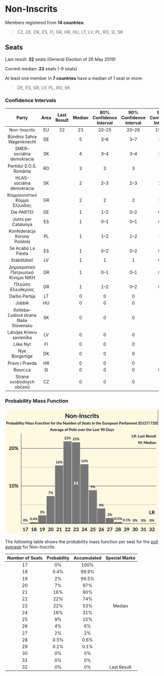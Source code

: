 # Non-Inscrits

Members registered from **14 countries**:

> CZ, DE, DK, ES, FI, GR, HR, HU, LT, LV, PL, RO, SI, SK

## Seats

Last result: **32** seats (General Election of 26 May 2019)

Current median: **23** seats (-9 seats)

At least one member in **7 countries** have a median of 1 seat or more:

> DE, ES, GR, LV, PL, RO, SK

### Confidence Intervals

| Party | Area | Last Result | Median | 80% Confidence Interval | 90% Confidence Interval | 95% Confidence Interval | 99% Confidence Interval |
|:-----:|:----:|:-----------:|:------:|:-----------------------:|:-----------------------:|:-----------------------:|:-----------------------:|
| Non-Inscrits | EU | 32 | 23 | 20–25 | 20–26 | 19–26 | 19–28 |
| Bündnis Sahra Wagenknecht | DE | | 5 | 3–6 | 3–7 | 3–8 | 3–9 |
| SMER–sociálna demokracia | SK | | 4 | 3–4 | 3–4 | 3–5 | 3–5 |
| Partidul S.O.S. România | RO | | 3 | 3 | 3 | 3 | 3 |
| HLAS–sociálna demokracia | SK | | 2 | 2–3 | 2–3 | 2–3 | 2–3 |
| Κομμουνιστικό Κόμμα Ελλάδας | GR | | 2 | 2 | 2 | 1–2 | 1–3 |
| Die PARTEI | DE | | 1 | 1–2 | 0–2 | 0–2 | 0–2 |
| Junts per Catalunya | ES | | 1 | 0–1 | 0–1 | 0–1 | 0–2 |
| Konfederacja Korony Polskiej | PL | | 1 | 1–2 | 1–2 | 1–2 | 1–3 |
| Se Acabó La Fiesta | ES | | 1 | 0–2 | 0–2 | 0–2 | 0–2 |
| Stabilitātei! | LV | | 1 | 1 | 1 | 0–1 | 0–1 |
| Δημοκρατικό Πατριωτικό Κίνημα ΝΙΚΗ | GR | | 1 | 0–1 | 0–1 | 0–1 | 0–1 |
| Πλεύση Ελευθερίας | GR | | 1 | 1–2 | 0–2 | 0–2 | 0–2 |
| Darbo Partija | LT | | 0 | 0 | 0 | 0 | 0 |
| Jobbik | HU | | 0 | 0 | 0 | 0 | 0 |
| Kotleba–Ľudová strana Naše Slovensko | SK | | 0 | 0 | 0 | 0 | 0 |
| Latvijas Krievu savienība | LV | | 0 | 0 | 0 | 0 | 0 |
| Liike Nyt | FI | | 0 | 0 | 0 | 0 | 0 |
| Nye Borgerlige | DK | | 0 | 0 | 0 | 0 | 0 |
| Pravo i Pravda | HR | | 0 | 0 | 0 | 0 | 0 |
| Resni.ca | SI | | 0 | 0 | 0 | 0–1 | 0–1 |
| Strana svobodných občanů | CZ | | 0 | 0 | 0 | 0 | 0 |

### Probability Mass Function

![Graph with seats probability mass function not yet produced](average-2025-01-31-seats-pmf-non-inscrits.png "Seats Probability Mass Function")

The following table shows the probability mass function per seat for the [poll average](average-2025-01-31.html) for Non-Inscrits.

| Number of Seats | Probability | Accumulated | Special Marks |
|:---------------:|:-----------:|:-----------:|:-------------:|
| 17 | 0% | 100% |  |
| 18 | 0.4% | 99.9% |  |
| 19 | 2% | 99.5% |  |
| 20 | 7% | 97% |  |
| 21 | 16% | 90% |  |
| 22 | 22% | 74% |  |
| 23 | 22% | 53% | Median |
| 24 | 16% | 31% |  |
| 25 | 9% | 15% |  |
| 26 | 4% | 6% |  |
| 27 | 2% | 2% |  |
| 28 | 0.5% | 0.6% |  |
| 29 | 0.1% | 0.1% |  |
| 30 | 0% | 0% |  |
| 31 | 0% | 0% |  |
| 32 | 0% | 0% | Last Result |



